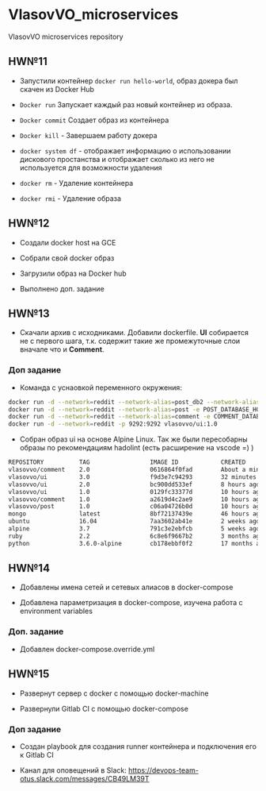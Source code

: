 # VlasovVO_microservices

VlasovVO microservices repository

## HW№11

- Запустили контейнер `docker run hello-world`, образ докера был скачен из Docker Hub

- `Docker run` Запускает каждый раз новый контейнер из образа.

- `Docker commit` Создает образ из контейнера

- `Docker kill` - Завершаем работу докера

- `docker system df` - отображает информацию о использовании дискового простанства и отображает сколько из него не используется для возможности удаления

- `docker rm` - Удаление контейнера

- `docker rmi` - Удаление образа

## HW№12

- Создали docker host на GCE

- Собрали свой docker образ

- Загрузили образ на Docker hub

- Выполнено доп. задание

## HW№13

- Скачали архив с исходниками. Добавили dockerfile. **UI** собирается не с первого шага, т.к. содержит такие же промежуточные слои вначале что и **Comment**.

### Доп задание

- Команда с уснаовкой переменного окружения:

```bash
docker run -d --network=reddit --network-alias=post_db2 --network-alias=comment_db2 mongo:latest
docker run -d --network=reddit --network-alias=post -e POST_DATABASE_HOST=post_db2 vlasovvo/post:1.0
docker run -d --network=reddit --network-alias=comment -e COMMENT_DATABASE_HOST=comment_db2 vlasovvo/comment:1.0
docker run -d --network=reddit -p 9292:9292 vlasovvo/ui:1.0
```

- Собран образ ui на основе Alpine Linux. Так же были пересобарны образы по рекомендациям hadolint (есть расширение на vscode =) )

```bash
REPOSITORY          TAG                 IMAGE ID            CREATED              SIZE
vlasovvo/comment    2.0                 0616864f0fad        About a minute ago   759MB
vlasovvo/ui         3.0                 f9d3e7c94293        32 minutes ago       209MB
vlasovvo/ui         2.0                 bc900dd533ef        8 hours ago          460MB
vlasovvo/ui         1.0                 0129fc33377d        10 hours ago         778MB
vlasovvo/comment    1.0                 a2619d4c2ae9        10 hours ago         770MB
vlasovvo/post       1.0                 c06a04726b0d        10 hours ago         102MB
mongo               latest              8bf72137439e        46 hours ago         380MB
ubuntu              16.04               7aa3602ab41e        2 weeks ago          115MB
alpine              3.7                 791c3e2ebfcb        5 weeks ago          4.2MB
ruby                2.2                 6c8e6f9667b2        3 months ago         715MB
python              3.6.0-alpine        cb178ebbf0f2        17 months ago        88.6MB
```

## HW№14

- Добавлены имена сетей и сетевых алиасов в docker-compose

- Добавлена параметризация в docker-compose, изучена работа с environment variables

### Доп. задание

- Добавлен docker-compose.override.yml

## HW№15

- Развернут сервер с docker с помощью docker-machine

- Развернули Gitlab CI с помощью docker-compose

### Доп задание

- Создан playbook для создания runner контейнера и подключения его к Gitlab CI

- Канал для оповещений в Slack: <https://devops-team-otus.slack.com/messages/CB49LM39T>
